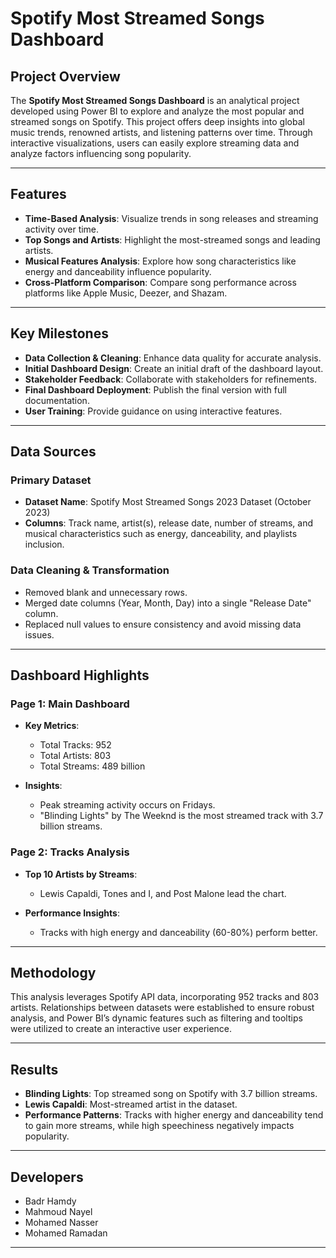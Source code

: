 
# Spotify Most Streamed Songs Dashboard

## Project Overview

The **Spotify Most Streamed Songs Dashboard** is an analytical project developed using Power BI to explore and analyze the most popular and streamed songs on Spotify. This project offers deep insights into global music trends, renowned artists, and listening patterns over time. Through interactive visualizations, users can easily explore streaming data and analyze factors influencing song popularity.

---

## Features

- **Time-Based Analysis**: Visualize trends in song releases and streaming activity over time.
- **Top Songs and Artists**: Highlight the most-streamed songs and leading artists.
- **Musical Features Analysis**: Explore how song characteristics like energy and danceability influence popularity.
- **Cross-Platform Comparison**: Compare song performance across platforms like Apple Music, Deezer, and Shazam.

---

## Key Milestones

- **Data Collection & Cleaning**: Enhance data quality for accurate analysis.
- **Initial Dashboard Design**: Create an initial draft of the dashboard layout.
- **Stakeholder Feedback**: Collaborate with stakeholders for refinements.
- **Final Dashboard Deployment**: Publish the final version with full documentation.
- **User Training**: Provide guidance on using interactive features.

---

## Data Sources

### Primary Dataset

- **Dataset Name**: Spotify Most Streamed Songs 2023 Dataset (October 2023)
- **Columns**: Track name, artist(s), release date, number of streams, and musical characteristics such as energy, danceability, and playlists inclusion.

### Data Cleaning & Transformation

- Removed blank and unnecessary rows.
- Merged date columns (Year, Month, Day) into a single "Release Date" column.
- Replaced null values to ensure consistency and avoid missing data issues.

---

## Dashboard Highlights

### Page 1: Main Dashboard

- **Key Metrics**:
  - Total Tracks: 952
  - Total Artists: 803
  - Total Streams: 489 billion

- **Insights**:
  - Peak streaming activity occurs on Fridays.
  - "Blinding Lights" by The Weeknd is the most streamed track with 3.7 billion streams.

### Page 2: Tracks Analysis

- **Top 10 Artists by Streams**:
  - Lewis Capaldi, Tones and I, and Post Malone lead the chart.

- **Performance Insights**:
  - Tracks with high energy and danceability (60-80%) perform better.

---

## Methodology

This analysis leverages Spotify API data, incorporating 952 tracks and 803 artists. Relationships between datasets were established to ensure robust analysis, and Power BI’s dynamic features such as filtering and tooltips were utilized to create an interactive user experience.

---

## Results

- **Blinding Lights**: Top streamed song on Spotify with 3.7 billion streams.
- **Lewis Capaldi**: Most-streamed artist in the dataset.
- **Performance Patterns**: Tracks with higher energy and danceability tend to gain more streams, while high speechiness negatively impacts popularity.

---

## Developers

- Badr Hamdy
- Mahmoud Nayel
- Mohamed Nasser
- Mohamed Ramadan

---
